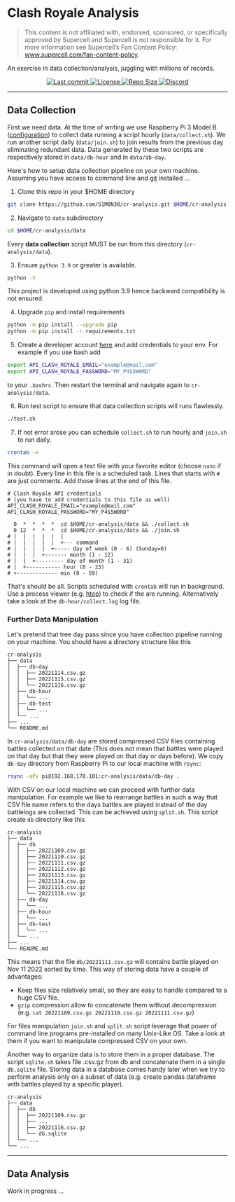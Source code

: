 # Clash Royale Analysis 

> This content is not affiliated with, endorsed, sponsored, or specifically
> approved by Supercell and Supercell is not responsible for it. For more
> information see Supercell’s Fan Content Policy:
> www.supercell.com/fan-content-policy.

An exercise in data collection/analysis, juggling with millions of records.

<div align="center"><p>
    <a href="https://github.com/S1M0N38/cr-analysis/pulse">
      <img alt="Last commit" src="https://img.shields.io/github/last-commit/S1M0N38/cr-analysis?style=for-the-badge&color=8bd5ca"/>
    </a>
    <a href="https://github.com/S1M0N38/cr-analysis/blob/main/LICENSE">
      <img alt="License" src="https://img.shields.io/github/license/S1M0N38/cr-analysis?style=for-the-badge&color=ee999f" />
    </a>
    <a href="https://github.com/S1M0N38/cr-analysis">
      <img alt="Repo Size" src="https://img.shields.io/github/repo-size/S1M0N38/cr-analysis?color=DDB6F2&label=SIZE&style=for-the-badge" />
    </a>
    <a href="https://discord.com/users/S1M0N38#0317">
      <img alt="Discord" src="https://img.shields.io/static/v1?label=DISCORD&message=DM&color=a3b7ff&style=for-the-badge" />
    </a>
</div>

-------------------------------------------------------------------------------

## Data Collection

First we need data. At the time of writing we use Raspberry Pi 3 Model B
([configuration](https://github.com/S1M0N38/dots/tree/rpi)) to collect data
running a script hourly (`data/collect.sh`). We run another script daily
(`data/join.sh`) to join results from the previous day eliminating redundant
data. Data generated by these two scripts are respectively stored in
`data/db-hour` and in `data/db-day`.

Here's how to setup data collection pipeline on your own machine.
Assuming you have access to command line and [git](https://git-scm.com/)
installed ...

1. Clone this repo in your $HOME directory
```bash 
git clone https://github.com/S1M0N38/cr-analysis.git $HOME/cr-analysis
```

2. Navigate to `data` subdirectory 
```bash
cd $HOME/cr-analysis/data
```
Every **data collection** script MUST be run from this directory
(`cr-analysis/data`).

3. Ensure `python 3.9` or greater is available.
``` bash 
python -V
```
This project is developed using python 3.9 hence backward compatibility is not
ensured.

4. Upgrade `pip` and install requirements
```bash
python -m pip install --upgrade pip
python -m pip install -r requirements.txt
```

5. Create a developer account [here](https://developer.clashroyale.com/#/) and
   add credentials to your env. For example if you use bash add
```bash
export API_CLASH_ROYALE_EMAIL="example@mail.com"
export API_CLASH_ROYALE_PASSWORD="MY_P4S5W0RD"
```
to your `.bashrc`. Then restart the terminal and navigate again to
`cr-analysis/data`.

6. Run test script to ensure that data collection scripts will runs flawlessly.
```bash
./test.sh
```

7. If not error arose you can schedule `collect.sh` to run hourly and `join.sh`
   to run daily.
```bash 
crontab -e
```
This command will open a text file with your favorite editor (choose `nano` if
in doubt). Every line in this file is a scheduled task. Lines that starts with
`#` are just comments. Add those lines at the end of this file.
```crontab
# Clash Royale API credentials
# (you have to add credentials to this file as well)
API_CLASH_ROYALE_EMAIL="example@mail.com"
API_CLASH_ROYALE_PASSWORD="MY_P4S5W0RD"

  0  *  *  *  *  cd $HOME/cr-analysis/data && ./collect.sh
  0 12  *  *  *  cd $HOME/cr-analysis/data && ./join.sh
# |  |  |  |  |  |
# |  |  |  |  |  +--- command
# |  |  |  |  +----- day of week (0 - 6) (Sunday=0)
# |  |  |  +------- month (1 - 12)
# |  |  +--------- day of month (1 - 31)
# |  +----------- hour (0 - 23)
# +------------- min (0 - 59)
```
That's should be all. Scripts scheduled with `crontab` will run in background.
Use a process viewer (e.g. [htop](https://htop.dev/)) to check if the are
running. Alternatively take a look at the `db-hour/collect.log` log file.

### Further Data Manipulation

Let's pretend that tree day pass since you have collection pipeline running on
your machine. You should have a directory structure like this
```
cr-analysis
├── data
│  ├── db-day
│  │  ├── 20221114.csv.gz
│  │  ├── 20221115.csv.gz
│  │  └── 20221116.csv.gz
│  ├── db-hour
│  │  └── ...
│  ├── db-test
│  │  └── ...
│  └── ...
├── ...
└── README.md
```
In `cr-analysis/data/db-day` are stored compressed CSV files containing battles
collected on that date (This does not mean that battles were played on that day
but that they were played on that day or days before). We copy `db-day`
directory from Raspberry Pi to our local machine with `rsync`:
```bash
rsync -aPv pi@192.168.178.101:cr-analysis/data/db-day .
```
With CSV on our local machine we can proceed with further data manipulation.
For example we like to rearrange battles in such a way that CSV file name
refers to the days battles are played instead of the day battlelogs are
collected. This can be achieved using `split.sh`. This script create `db`
directory like this
```
cr-analysis
├── data
│  ├── db
│  │  ├── 20221109.csv.gz
│  │  ├── 20221110.csv.gz
│  │  ├── 20221111.csv.gz
│  │  ├── 20221112.csv.gz
│  │  ├── 20221113.csv.gz
│  │  ├── 20221114.csv.gz
│  │  ├── 20221115.csv.gz
│  │  └── 20221116.csv.gz
│  ├── db-day
│  │  └── ...
│  ├── db-hour
│  │  └── ...
│  ├── db-test
│  │  └── ...
│  └── ...
├── ...
└── README.md
```
This means that the file `db/20221111.csv.gz` will contains battle played on
Nov 11 2022 sorted by time. This way of storing data have a couple of
advantages:

- Keep files size relatively small, so they are easy to handle compared to a
  huge CSV file.
- `gzip` compression allow to concatenate them without decompression
  (e.g. `cat 20221109.csv.gz 20221110.csv.gz 20221111.csv.gz`)

For files manipulation `join.sh` and `split.sh` script leverage that power of
command line programs pre-installed on many Unix-Like OS. Take a look at them 
if you want to manipulate compressed CSV on your own.

Another way to organize data is to store them in a proper database. The script
`sqlite.sh` takes file .csv.gz from db and concatenate them in a single
`db.sqlite` file. Storing data in a database comes handy later when we try to
perform analysis only on a subset of data (e.g. create pandas dataframe with
battles played by a specific player).
```
cr-analysis
├── data
│  ├── db
│  │  ├── 20221109.csv.gz
│  │  ├── ...
│  │  ├── 20221116.csv.gz
│  │  └── db.sqlite
│  └── ...
└── ...
```

-------------------------------------------------------------------------------

## Data Analysis

Work in progress ...
